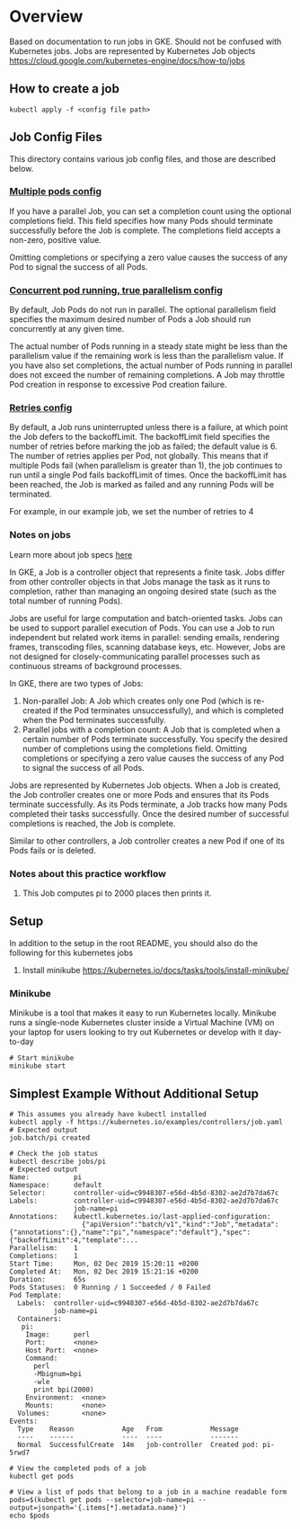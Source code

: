 # Overview
Based on documentation to run jobs in GKE. Should not be confused with Kubernetes jobs. Jobs are represented by Kubernetes Job objects
https://cloud.google.com/kubernetes-engine/docs/how-to/jobs

## How to create a job
```
kubectl apply -f <config file path>
```

## Job Config Files
This directory contains various job config files, and those are described below.


### [Multiple pods config](config-2.yaml)
If you have a parallel Job, you can set a completion count using the optional completions field. This field specifies how many Pods should terminate successfully before the Job is complete. The completions field accepts a non-zero, positive value.

Omitting completions or specifying a zero value causes the success of any Pod to signal the success of all Pods.

### [Concurrent pod running, true parallelism config](config-3.yaml)
By default, Job Pods do not run in parallel. The optional parallelism field specifies the maximum desired number of Pods a Job should run concurrently at any given time.

The actual number of Pods running in a steady state might be less than the parallelism value if the remaining work is less than the parallelism value. If you have also set completions, the actual number of Pods running in parallel does not exceed the number of remaining completions. A Job may throttle Pod creation in response to excessive Pod creation failure.

### [Retries config](config.yaml)
By default, a Job runs uninterrupted unless there is a failure, at which point the Job defers to the backoffLimit. The backoffLimit field specifies the number of retries before marking the job as failed; the default value is 6. The number of retries applies per Pod, not globally. This means that if multiple Pods fail (when parallelism is greater than 1), the job continues to run until a single Pod fails backoffLimit of times. Once the backoffLimit has been reached, the Job is marked as failed and any running Pods will be terminated.

For example, in our example job, we set the number of retries to 4

### Notes on jobs
Learn more about job specs [here](/kubernetes-jobs/job-specs)

In GKE, a Job is a controller object that represents a finite task. Jobs differ from other controller objects in that Jobs manage the task as it runs to completion, rather than managing an ongoing desired state (such as the total number of running Pods).

Jobs are useful for large computation and batch-oriented tasks. Jobs can be used to support parallel execution of Pods. You can use a Job to run independent but related work items in parallel: sending emails, rendering frames, transcoding files, scanning database keys, etc. However, Jobs are not designed for closely-communicating parallel processes such as continuous streams of background processes.

In GKE, there are two types of Jobs:

1. Non-parallel Job: A Job which creates only one Pod (which is re-created if the Pod terminates unsuccessfully), and which is completed when the Pod terminates successfully.
2. Parallel jobs with a completion count: A Job that is completed when a certain number of Pods terminate successfully. You specify the desired number of completions using the completions field. Omitting completions or specifying a zero value causes the success of any Pod to signal the success of all Pods.

Jobs are represented by Kubernetes Job objects. When a Job is created, the Job controller creates one or more Pods and ensures that its Pods terminate successfully. As its Pods terminate, a Job tracks how many Pods completed their tasks successfully. Once the desired number of successful completions is reached, the Job is complete.

Similar to other controllers, a Job controller creates a new Pod if one of its Pods fails or is deleted.

### Notes about this practice workflow
1. This Job computes pi to 2000 places then prints it.

## Setup
In addition to the setup in the root README, you should also do the following for this kubernetes jobs

1. Install minikube https://kubernetes.io/docs/tasks/tools/install-minikube/


### Minikube
Minikube is a tool that makes it easy to run Kubernetes locally. Minikube runs a single-node Kubernetes cluster inside a Virtual Machine (VM) on your laptop for users looking to try out Kubernetes or develop with it day-to-day

```
# Start minikube
minikube start
```

## Simplest Example Without Additional Setup
```
# This assumes you already have kubectl installed
kubectl apply -f https://kubernetes.io/examples/controllers/job.yaml
# Expected output
job.batch/pi created
```
```
# Check the job status
kubectl describe jobs/pi
# Expected output
Name:           pi
Namespace:      default
Selector:       controller-uid=c9948307-e56d-4b5d-8302-ae2d7b7da67c
Labels:         controller-uid=c9948307-e56d-4b5d-8302-ae2d7b7da67c
                job-name=pi
Annotations:    kubectl.kubernetes.io/last-applied-configuration:
                  {"apiVersion":"batch/v1","kind":"Job","metadata":{"annotations":{},"name":"pi","namespace":"default"},"spec":{"backoffLimit":4,"template":...
Parallelism:    1
Completions:    1
Start Time:     Mon, 02 Dec 2019 15:20:11 +0200
Completed At:   Mon, 02 Dec 2019 15:21:16 +0200
Duration:       65s
Pods Statuses:  0 Running / 1 Succeeded / 0 Failed
Pod Template:
  Labels:  controller-uid=c9948307-e56d-4b5d-8302-ae2d7b7da67c
           job-name=pi
  Containers:
   pi:
    Image:      perl
    Port:       <none>
    Host Port:  <none>
    Command:
      perl
      -Mbignum=bpi
      -wle
      print bpi(2000)
    Environment:  <none>
    Mounts:       <none>
  Volumes:        <none>
Events:
  Type    Reason            Age   From            Message
  ----    ------            ----  ----            -------
  Normal  SuccessfulCreate  14m   job-controller  Created pod: pi-5rwd7
```
```
# View the completed pods of a job
kubectl get pods
```
```
# View a list of pods that belong to a job in a machine readable form
pods=$(kubectl get pods --selector=job-name=pi --output=jsonpath='{.items[*].metadata.name}')
echo $pods
```
